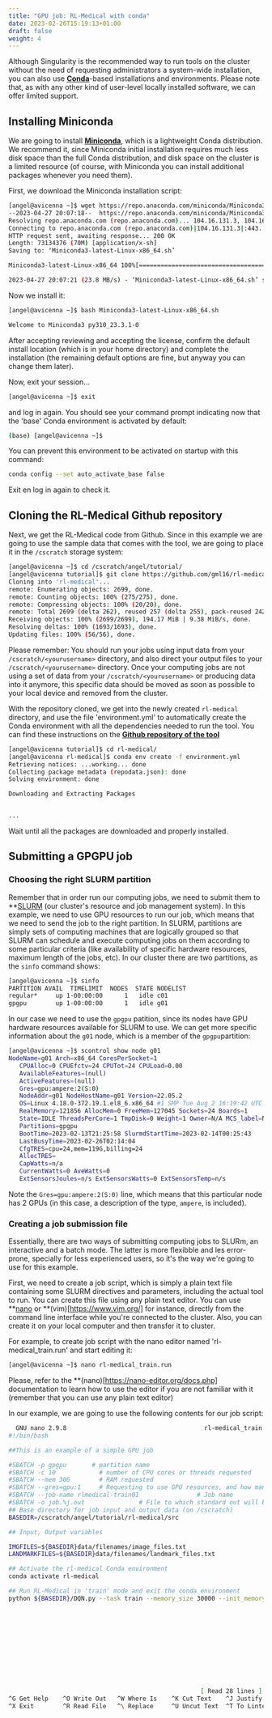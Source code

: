 ```yaml
---
title: "GPU job: RL-Medical with conda"
date: 2023-02-26T15:19:13+01:00
draft: false
weight: 4
---
```


Although Singularity is the recommended way to run tools on the cluster without the need of requesting administrators a system-wide installation, you can also use **[Conda](https://docs.conda.io/en/latest/)**-based installations and environments. Please note that, as with any other kind of user-level locally installed software, we can offer limited support.

## Installing Miniconda

We are going to install **[Miniconda](https://docs.conda.io/en/latest/miniconda.html)**, which is a lightweight Conda distribution. We recommend it, since Miniconda initial installation requires much less disk space than the full Conda distribution, and disk space on the cluster is a limited resource (of course, with Miniconda you can install additional packages whenever you need them).

First, we download the Miniconda installation script:

```bash
[angel@avicenna ~]$ wget https://repo.anaconda.com/miniconda/Miniconda3-latest-Linux-x86_64.sh
--2023-04-27 20:07:18--  https://repo.anaconda.com/miniconda/Miniconda3-latest-Linux-x86_64.sh
Resolving repo.anaconda.com (repo.anaconda.com)... 104.16.131.3, 104.16.130.3, 2606:4700::6810:8203, ...
Connecting to repo.anaconda.com (repo.anaconda.com)|104.16.131.3|:443... connected.
HTTP request sent, awaiting response... 200 OK
Length: 73134376 (70M) [application/x-sh]
Saving to: ‘Miniconda3-latest-Linux-x86_64.sh’

Miniconda3-latest-Linux-x86_64 100%[===================================================>]  69.75M  23.8MB/s    in 2.9s

2023-04-27 20:07:21 (23.8 MB/s) - ‘Miniconda3-latest-Linux-x86_64.sh’ saved [73134376/73134376]
```

Now we install it:

```bash
[angel@avicenna ~]$ bash Miniconda3-latest-Linux-x86_64.sh

Welcome to Miniconda3 py310_23.3.1-0 
```

After accepting reviewing and accepting the license, confirm the default install location (which is in your home directory) and complete the installation (the remaining default options are fine, but anyway you can change them later).

Now, exit your session...
```bash
[angel@avicenna ~]$ exit

```

and log in again. You should see your command prompt indicating now that the 'base' Conda environment is activated by default:

```bash
(base) [angel@avicenna ~]$
```

You can prevent this environment to be activated on startup with this command:

```bash
conda config --set auto_activate_base false
```
Exit en log in again to check it.

## Cloning the RL-Medical Github repository

Next, we get the RL-Medical code from Github. Since in this example we are going to use the sample data that comes with the tool, we are going to place it in the `/cscratch` storage system:

```bash
[angel@avicenna ~]$ cd /cscratch/angel/tutorial/
[angel@avicenna tutorial]$ git clone https://github.com/gml16/rl-medical.git
Cloning into 'rl-medical'...
remote: Enumerating objects: 2699, done.
remote: Counting objects: 100% (275/275), done.
remote: Compressing objects: 100% (20/20), done.
remote: Total 2699 (delta 262), reused 257 (delta 255), pack-reused 2424
Receiving objects: 100% (2699/2699), 194.17 MiB | 9.38 MiB/s, done.
Resolving deltas: 100% (1693/1693), done.
Updating files: 100% (56/56), done.

```

Please remember: You should run your jobs using input data from your `/cscratch/<yourusername>` directory, and also direct your output files to your `/cscratch/<yourusername>` directory. Once your computing jobs are not using a set of data from your `/cscratch/<yourusername>` or producing data into it anymore, this specific data should be moved as soon as possible to your local device and removed from the cluster.

With the repository cloned, we get into the newly created `rl-medical` directory, and use the file 'environment.yml' to automatically create the Conda environment with all the dependencies needed to run the tool. You can find these instructions on the **[Github repository of the tool](https://github.com/gml16/rl-medical)**

```bash
[angel@avicenna tutorial]$ cd rl-medical/
[angel@avicenna rl-medical]$ conda env create -f environment.yml
Retrieving notices: ...working... done
Collecting package metadata (repodata.json): done
Solving environment: done

Downloading and Extracting Packages


...

```

Wait until all the packages are downloaded and properly installed.

## Submitting a GPGPU job

### Choosing the right SLURM partition

Remember that in order run our computing jobs, we need to submit them to **[SLURM](https://slurm.schedmd.com/) (our cluster's resource and job management system). In this example, we need to use GPU resources to run our job, which means that we need to send the job to the right partition. In SLURM, partitions are simply sets of computing machines that are logically grouped so that SLURM can schedule and execute computing jobs on them according to some particular criteria (like availability of specific hardware resources, maximum length of the jobs, etc). In our cluster there are two partitions, as the `sinfo` command shows:

```bash
[angel@avicenna ~]$ sinfo
PARTITION AVAIL  TIMELIMIT  NODES  STATE NODELIST
regular*     up 1-00:00:00      1   idle c01
gpgpu        up 1-00:00:00      1   idle g01
```

In our case we need to use the `gpgpu` patition, since its nodes have GPU hardware resources available for SLURM to use. We can get more specific information about the `g01` node, which is a member of the `gpgpu`partition:

```bash
[angel@avicenna ~]$ scontrol show node g01
NodeName=g01 Arch=x86_64 CoresPerSocket=1
   CPUAlloc=0 CPUEfctv=24 CPUTot=24 CPULoad=0.00
   AvailableFeatures=(null)
   ActiveFeatures=(null)
   Gres=gpu:ampere:2(S:0)
   NodeAddr=g01 NodeHostName=g01 Version=22.05.2
   OS=Linux 4.18.0-372.19.1.el8_6.x86_64 #1 SMP Tue Aug 2 16:19:42 UTC 2022
   RealMemory=121856 AllocMem=0 FreeMem=127045 Sockets=24 Boards=1
   State=IDLE ThreadsPerCore=1 TmpDisk=0 Weight=1 Owner=N/A MCS_label=N/A
   Partitions=gpgpu
   BootTime=2023-02-13T21:25:58 SlurmdStartTime=2023-02-14T00:25:43
   LastBusyTime=2023-02-26T02:14:04
   CfgTRES=cpu=24,mem=119G,billing=24
   AllocTRES=
   CapWatts=n/a
   CurrentWatts=0 AveWatts=0
   ExtSensorsJoules=n/s ExtSensorsWatts=0 ExtSensorsTemp=n/s
```

Note the `Gres=gpu:ampere:2(S:0)` line, which means that this particular node has 2 GPUs (in this case, a description of the type, `ampere`, is included).

### Creating a job submission file

Essentially, there are two ways of submitting computing jobs to SLURm, an interactive and a batch mode. The latter is more flexibble and les error-prone, specially for less experienced users, so it's the way we're going to use for this example.

First, we need to create a job script, which is simply a plain text file containing some SLURM directives and parameters, including the actual tool to run. You can create this file using any plain text editor. You can use **[nano](https://nano-editor.org/) or **(vim)[https://www.vim.org/] for instance, directly from the command line interface while you're connected to the cluster. Also, you can create it on your local computer and then transfer it to cluster.

For example, to create job script with the nano editor named 'rl-medical_train.run' and start editing it:

```bash
[angel@avicenna ~]$ nano rl-medical_train.run

```

Please, refer to the **(nano)[https://nano-editor.org/docs.php] documentation to learn how to use the editor if you are not familiar with it (remember that you can use any plain text editor)

In our example, we are going to use the following contents for our job script:

```bash
  GNU nano 2.9.8                                      rl-medical_train.run                                                 
#!/bin/bash

##This is an example of a simple GPU job

#SBATCH -p gpgpu       # partition name
#SBATCH -c 10            # number of CPU cores or threads requested
#SBATCH --mem 30G        # RAM requested
#SBATCH --gres=gpu:1     # Requesting to use GPU resources, and how many
#SBATCH --job-name rlmedical-train01                # Job name
#SBATCH -o job.%j.out               # File to which standard out will be written (%j is replaced automatically by the SLUR$#SBATCH -e job.%j.err               # File to which standard err will be written (%j is replaced automatically by the SLUR$
## Base directory for job input and output data (on /cscratch)
BASEDIR=/cscratch/angel/tutorial/rl-medical/src

## Input, Output variables

IMGFILES=${BASEDIR}data/filenames/image_files.txt
LANDMARKFILES=${BASEDIR}data/filenames/landmark_files.txt

## Activate the rl-medical Conda environment
conda activate rl-medical

## Run RL-Medical in 'train' mode and exit the conda environment
python ${BASEDIR}/DQN.py --task train --memory_size 30000 --init_memory_size 20000 --files IMGFILES LANDMARKFILES --model_$conda deactivate












                                                     [ Read 28 lines ]
^G Get Help    ^O Write Out   ^W Where Is    ^K Cut Text    ^J Justify     ^C Cur Pos     M-U Undo       M-A Mark Text
^X Exit        ^R Read File   ^\ Replace     ^U Uncut Text  ^T To Linter   ^_ Go To Line  M-E Redo       M-6 Copy Text
```




